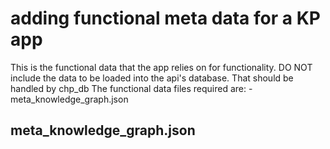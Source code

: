 # adding functional meta data for a KP app
This is the functional data that the app relies on for functionality.
DO NOT include the data to be loaded into the api's database. That should be handled by chp_db
The functional data files required are:
    - meta_knowledge_graph.json

## meta_knowledge_graph.json
